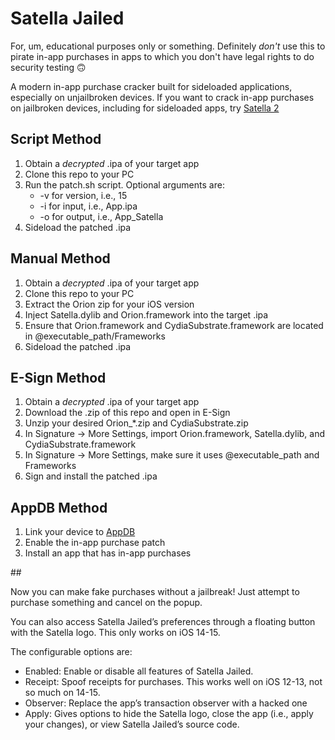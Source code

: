 # Satella Jailed

For, um, educational purposes only or something. Definitely *don't* use this to pirate in-app purchases in apps to which you don't have legal rights to do security testing 🙃

A modern in-app purchase cracker built for sideloaded applications, especially on unjailbroken devices. If you want to crack in-app purchases on jailbroken devices, including for sideloaded apps, try [Satella 2][1]

## Script Method

1. Obtain a *decrypted* .ipa of your target app
2. Clone this repo to your PC
3. Run the patch.sh script. Optional arguments are:
	- -v for version, i.e., 15
	- -i for input, i.e., App.ipa
	- -o for output, i.e., App\_Satella
4. Sideload the patched .ipa

## Manual Method

1. Obtain a *decrypted* .ipa of your target app
2. Clone this repo to your PC
3. Extract the Orion zip for your iOS version
4. Inject Satella.dylib and Orion.framework into the target .ipa
5. Ensure that Orion.framework and CydiaSubstrate.framework are located in @executable\_path/Frameworks
6. Sideload the patched .ipa

## E-Sign Method

1. Obtain a *decrypted* .ipa of your target app
2. Download the .zip of this repo and open in E-Sign
3. Unzip your desired Orion\_\*.zip and CydiaSubstrate.zip
4. In Signature -\> More Settings, import Orion.framework, Satella.dylib, and CydiaSubstrate.framework
5. In Signature -\> More Settings, make sure it uses @executable\_path and Frameworks
6. Sign and install the patched .ipa

## AppDB Method

1. Link your device to [AppDB][2] 
2. Enable the in-app purchase patch
3. Install an app that has in-app purchases

\#\# 

Now you can make fake purchases without a jailbreak! Just attempt to purchase something and cancel on the popup. 

You can also access Satella Jailed’s preferences through a floating button with the Satella logo. This only works on iOS 14-15.

The configurable options are:
- Enabled: Enable or disable all features of Satella Jailed.
- Receipt: Spoof receipts for purchases. This works well on iOS 12-13, not so much on 14-15.
- Observer: Replace the app’s transaction observer with a hacked one
- Apply: Gives options to hide the Satella logo, close the app (i.e., apply your changes), or view Satella Jailed’s source code.

[1]:	https://github.com/Paisseon/Satella2
[2]:	https://appdb.to/?ref=cb9904cc802fa5380a7aa4c35fe0d0c1